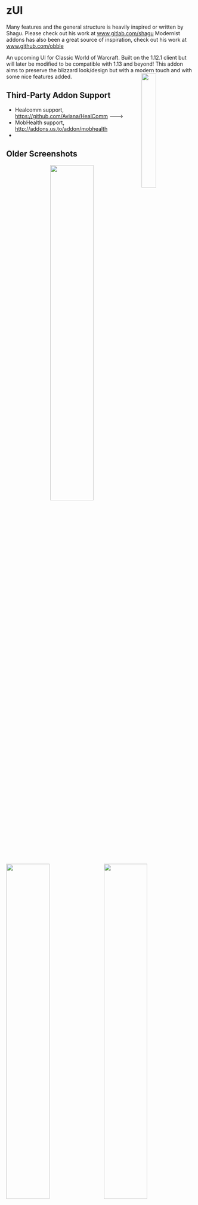 # zUI
Many features and the general structure is heavily inspired or written by Shagu. Please check out his work at www.gitlab.com/shagu
Modernist addons has also been a great source of inspiration, check out his work at www.github.com/obble

An upcoming UI for Classic World of Warcraft. Built on the 1.12.1 client but will later be modified to be compatible with 1.13 and beyond!
This addon aims to preserve the blizzard look/design but with a modern touch and with some nice features added.
<img src="https://i.imgur.com/R2FI64k.png" align="right" width="28%">
## Third-Party Addon Support

- Healcomm support, https://github.com/Aviana/HealComm --->
- MobHealth support, http://addons.us.to/addon/mobhealth
- 

## Older Screenshots
<img src="https://i.imgur.com/4TwwTnP.png" align="right" width="48%">
<img src="https://i.imgur.com/hSGbk0m.png" width="48%">
<img src="https://i.imgur.com/scZmqWO.png" align="right" width="48%">
<img src="https://i.imgur.com/sFAAYis.png" width="48%">

## More Screenshots
<img src="https://i.imgur.com/s3PJ4Z4.png" align="right" width="48%">
<img src="https://i.imgur.com/7wnHxOw.png" width="48%">
<img src="https://i.imgur.com/CvA4p9c.png" align="right" width="48%">
<img src="https://i.imgur.com/Pa58jJI.png" width="48%">

<img src="https://i.imgur.com/xhJFI08.png" align="right" width="48%">
<img src="https://i.imgur.com/MhNVPyl.png" width="48%">
<img src="https://i.imgur.com/AQ86XrM.png" align="right" width="48%">
<img src="https://i.imgur.com/K0Pv46b.png" width="48%">

<img src="https://i.imgur.com/eUQKn0T.png" align="center">

## Heritage
This addon started out as a fork of Shagu's pfUI. The general idea at first was just to tweak some things to have it look exactly as I wanted, and as time moved on I started to add other features with the purpose of having the most crucial features under the same "roof" and as light-weight as possible. I've always wanted to preserve the blizzard UI in some ways and I really liked the look of Modernist's modUI which is the foundation of the art decisions made here. So these guys deserve a big thank you becuase they are the reason this addon exist! Please check out their work and leave a star www.gitlab.com/Shagu , www.github.com/obble
## Special thanks to
Shagu, www.gitlab.com/Shagu
Modernist, www.github.com/obble
EinBaum, www.github.com/EinBaum
millanzarreta, Kouri82 https://wow.curseforge.com/projects/losecontrol
MrFIXIT, https://www.curseforge.com/wow/addons/xcalc

## Features
There are a lot of different features in this UI and the user can choose to disable any component that they dont want to use without 
having any issues becuase of it. 
All the components work independently and the user can choose to disable anything you see here.
### Theme
- Change color on almost any frame, bar or text.
- Hide end caps option (gryphons)
- Move almost any frame to your liking by "Shift-click + drag"
- Global dark theme with some new background textures.
- Quality colored borders on gear/items in bag/bank/character etc
- Clock under minimap, scroll on minimap to zoom in our out
### Unitframes
- Compact or Extended Unitframes
- Class portraits
- Rogue energy bar
- Druid extra mana bar while shapeshifted
- Buff/Debuffs timers, movable with nice borders
- Color gradient HP text
- Colored power text
- MobHealth3 or Mobinfo2 support
### Nameplates
- Compact designed nameplates
- Castbar option
- Debuff option with timers
### Raidframes
- Compact designed raidframes
- Range check on your allies
- Colored border if you can dispel this unit i.e purple if mage with "Remove lesser curse" ability trained.
- Healcomm support
- TODO: Make sizeable
### Castbar
- Player and enemy castbars
- Modify size/color and placement
- TODO: Option to show latency modification + show spell icon next to the bar
### Calculator
- /calc to show the calculator
- Easy calculations without any "Alt-Tabbing" to windows calc...
- Calculate with gold, silver and copper!
- Dont try to divide by zero ;)
### Loot & Roll
- Compact designed loot and roll frames with quality borders
- See what your allies rolled by hovering over the "need, greed or pass" -buttons
### Map
- Change size or opacity with "CTRL + scroll" or "Shift + Scroll"
- Reveal unexplored areas checkbox
- Coordinates
- Pins can be places with "Shift-click" possible to add notes to pin as well
- TODO: doesnt save pins over sessions yet
### Quality of Life
- Instacast spells on key down instead of key up
- Range indication on each spell with clear red tinted ability icons when out of range
- Cooldown text on all abilities
- Auto-dismount when trying to use abilities
- Keybind feature lets you place the mouse over a actionbar/stance/pet -button then simply press the key or mouse-button you wanna use
- Hotkey text on each button, change size/color
- Compare any equipment with current when holding down "Shift-key" hovering over an item
- Swing-timer available, properly working with "Slam", "Mortal Strike", Parry etc
- CC-indicator when loss of control, heavily inspired from LoseControl, prioritizing your worst debuff
- Circular action menu possible, remember to bind a key to this in blizzard "Keybinds". I use this to see all my portals on a mage for example on "Middle mouse" -click. RingMenu inspired
- Sell values included on all items at all times
- TODO: Sell all grey's button, Automatic quest accept, Add better character stats
